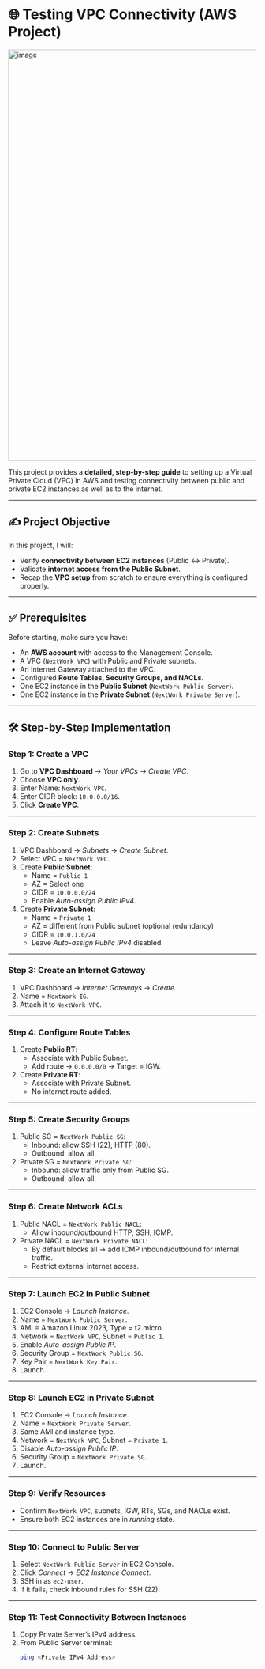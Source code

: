 # 🌐 Testing VPC Connectivity (AWS Project)
<img width="944" height="832" alt="image" src="https://github.com/user-attachments/assets/ea73e620-97e8-43b8-9262-20871849d429" />


This project provides a **detailed, step-by-step guide** to setting up a Virtual Private Cloud (VPC) in AWS and testing connectivity between public and private EC2 instances as well as to the internet.  

---

## ✍️ Project Objective

In this project, I will:  
- Verify **connectivity between EC2 instances** (Public ↔ Private).  
- Validate **internet access from the Public Subnet**.  
- Recap the **VPC setup** from scratch to ensure everything is configured properly.  

---

## ✅ Prerequisites

Before starting, make sure you have:  

- An **AWS account** with access to the Management Console.  
- A VPC (`NextWork VPC`) with Public and Private subnets.  
- An Internet Gateway attached to the VPC.  
- Configured **Route Tables, Security Groups, and NACLs**.  
- One EC2 instance in the **Public Subnet** (`NextWork Public Server`).  
- One EC2 instance in the **Private Subnet** (`NextWork Private Server`).  

---

## 🛠️ Step-by-Step Implementation

### **Step 1: Create a VPC**
1. Go to **VPC Dashboard** → *Your VPCs* → *Create VPC*.  
2. Choose **VPC only**.  
3. Enter Name: `NextWork VPC`.  
4. Enter CIDR block: `10.0.0.0/16`.  
5. Click **Create VPC**.  

---

### **Step 2: Create Subnets**
1. VPC Dashboard → *Subnets* → *Create Subnet*.  
2. Select VPC = `NextWork VPC`.  
3. Create **Public Subnet**:  
   - Name = `Public 1`  
   - AZ = Select one  
   - CIDR = `10.0.0.0/24`  
   - Enable *Auto-assign Public IPv4*.  
4. Create **Private Subnet**:  
   - Name = `Private 1`  
   - AZ = different from Public subnet (optional redundancy)  
   - CIDR = `10.0.1.0/24`  
   - Leave *Auto-assign Public IPv4* disabled.  

---

### **Step 3: Create an Internet Gateway**
1. VPC Dashboard → *Internet Gateways* → *Create*.  
2. Name = `NextWork IG`.  
3. Attach it to `NextWork VPC`.  

---

### **Step 4: Configure Route Tables**
1. Create **Public RT**:  
   - Associate with Public Subnet.  
   - Add route → `0.0.0.0/0` → Target = IGW.  
2. Create **Private RT**:  
   - Associate with Private Subnet.  
   - No internet route added.  

---

### **Step 5: Create Security Groups**
1. Public SG = `NextWork Public SG`:  
   - Inbound: allow SSH (22), HTTP (80).  
   - Outbound: allow all.  
2. Private SG = `NextWork Private SG`:  
   - Inbound: allow traffic only from Public SG.  
   - Outbound: allow all.  

---

### **Step 6: Create Network ACLs**
1. Public NACL = `NextWork Public NACL`:  
   - Allow inbound/outbound HTTP, SSH, ICMP.  
2. Private NACL = `NextWork Private NACL`:  
   - By default blocks all → add ICMP inbound/outbound for internal traffic.  
   - Restrict external internet access.  

---

### **Step 7: Launch EC2 in Public Subnet**
1. EC2 Console → *Launch Instance*.  
2. Name = `NextWork Public Server`.  
3. AMI = Amazon Linux 2023, Type = t2.micro.  
4. Network = `NextWork VPC`, Subnet = `Public 1`.  
5. Enable *Auto-assign Public IP*.  
6. Security Group = `NextWork Public SG`.  
7. Key Pair = `NextWork Key Pair`.  
8. Launch.  

---

### **Step 8: Launch EC2 in Private Subnet**
1. EC2 Console → *Launch Instance*.  
2. Name = `NextWork Private Server`.  
3. Same AMI and instance type.  
4. Network = `NextWork VPC`, Subnet = `Private 1`.  
5. Disable *Auto-assign Public IP*.  
6. Security Group = `NextWork Private SG`.  
7. Launch.  

---

### **Step 9: Verify Resources**
- Confirm `NextWork VPC`, subnets, IGW, RTs, SGs, and NACLs exist.  
- Ensure both EC2 instances are in *running* state.  

---

### **Step 10: Connect to Public Server**
1. Select `NextWork Public Server` in EC2 Console.  
2. Click *Connect* → *EC2 Instance Connect*.  
3. SSH in as `ec2-user`.  
4. If it fails, check inbound rules for SSH (22).  

---

### **Step 11: Test Connectivity Between Instances**
1. Copy Private Server’s IPv4 address.  
2. From Public Server terminal:  
   ```bash
   ping <Private IPv4 Address>

